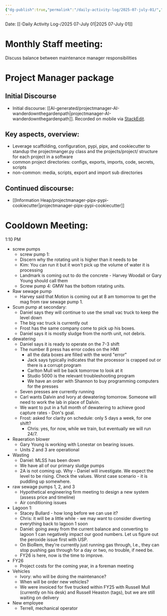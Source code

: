 ```yaml
---
{"dg-publish":true,"permalink":"/daily-activity-log/2025-07-july-01/","noteIcon":"","created":"2025-07-01T12:50:05.329-05:00"}
---
```


Date: [[-Daily Activity Log-/2025 07-July 01\|2025 07-July 01]]


# Monthly Staff meeting:
Discuss balance between maintenance manager responsibilities
# Project Manager package
## Initial Discourse
- Initial discourse: [[AI-generated/projectmanager-AI-wanderdownthegardenpath\|projectmanager-AI-wanderdownthegardenpath]]. Recorded on mobile via [StackEdit](https://stackedit.io/app#).
## Key aspects, overview:
- Leverage scaffolding, configuration, pypi, pipx, and cookiecutter to standup the projectmanger.py class and the projects/project/ structure for each project in a software
- common project directories: configs, exports, imports, code, secrets, scripts
- non-common: media, scripts, export and import sub directories

## Continued discourse:
- [[Information Heap/projectmanager-pipx-pypi-cookiecutter\|projectmanager-pipx-pypi-cookiecutter]]

# Cooldown Meeting:
1:10 PM 
- screw pumps
	- screw pump 1:
	- Discern why the rotating unit is higher than it needs to be
	- Kim: You can run it but it won't pick up the volume of water it is processing
	- Landmark is coming out to do the concrete - Harvey Woodall or Gary Young should call them
	- Screw pump 4: GMW has the bottom rotating units.
- Raw sewage pump
	- Harvey said that Motion is coming out at 8 am tomorrow to get the mag from raw sewage pump 1.
- Scum pump at secondary:
	- Daniel says they will continue to use the small vac truck to keep the level down
	- The big vac truck is currently out
	- Frost has the same company come to pick up his boxes.
	- Daniel says it is mostly sludge from the north unit, not debris.
- dewatering
	- Daniel says it is ready to operate on the 7-3 shift
	- The number 8 press has error codes on the HMI
		- all the data boxes are filled with the word "error"
		- Jack says typically indicates that the processor is crapped out or there is a corrupt program
		- Carlton Mull will be back tomorrow to look at it
		- Studio 5000 is the relevant troubleshooting program
		- We have an order with Shannon to buy programming computers for the presses 
	- Seven presses are currently running
	- Carl wants Dalvin and Ivory at dewatering tomorrow. Someone will need to work the lab in place of Dalvin.
	- We want to put in a full month of dewatering to achieve good capture rates - Don's goal.
	- Frost: asked for clarity on schedule: only 5 days a week, for one shift?
		- Chris: yes, for now, while we train, but eventually we will run 24/7.
- Reaeration blower
	- Gary Young is working with Lonestar on bearing issues.
	- Units 2 and 3 are operational
- Wasting
	- Daniel: MLSS has been down
	- We have all of our primary sludge pumps
	- 2A is not coming up. Why - Daniel will investigate. We expect the level to be rising. Check the values. Worst case scenario - it is puddling up somewhere.
- raw sewage pumps 1, 2, and 3
	- Hypothetical engineering firm meeting to design a new system (assess price and timeline)
	- Air conditioning issues
- Lagoon 1:
	- Stacey Bullard - how long before we can use it?
	- Chris: it will be a little while - we may want to consider diverting everything back to lagoon 1 soon
	- Daniel: going away from the current balance and converting to lagoon 1 can negatively impact our good numbers. Let us figure out the peroxide issue first with USP.
	- On BioRem, they're currently just running gas through, I.e., they can stop pushing gas through for a day or two, no trouble, if need be.
	- FY26 is here, now is the time to improve.
- FY26
	- Project costs for the coming year, in a foreman meeting
- Vehicles
	- Ivory: who will be doing the maintenance?
	- When will be order new vehicles?
	- We were invoiced for five trucked within FY25 with Russell Mull (currently on his desk) and  Russell Heaston (tags), but we are still waiting on delivery
- New employee
	- Terrell, mechanical operator